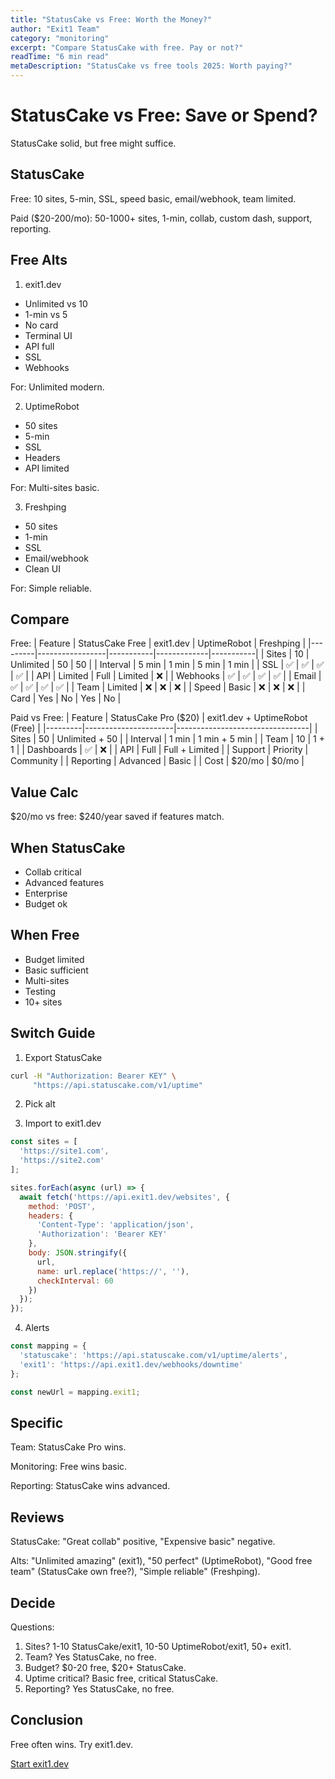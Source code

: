 ```yaml
---
title: "StatusCake vs Free: Worth the Money?"
author: "Exit1 Team"
category: "monitoring"
excerpt: "Compare StatusCake with free. Pay or not?"
readTime: "6 min read"
metaDescription: "StatusCake vs free tools 2025: Worth paying?"
---
```


# StatusCake vs Free: Save or Spend?

StatusCake solid, but free might suffice.

## StatusCake

Free: 10 sites, 5-min, SSL, speed basic, email/webhook, team limited.

Paid ($20-200/mo): 50-1000+ sites, 1-min, collab, custom dash, support, reporting.

## Free Alts

1. exit1.dev
- Unlimited vs 10
- 1-min vs 5
- No card
- Terminal UI
- API full
- SSL
- Webhooks

For: Unlimited modern.

2. UptimeRobot
- 50 sites
- 5-min
- SSL
- Headers
- API limited

For: Multi-sites basic.

3. Freshping
- 50 sites
- 1-min
- SSL
- Email/webhook
- Clean UI

For: Simple reliable.

## Compare

Free:
| Feature | StatusCake Free | exit1.dev | UptimeRobot | Freshping |
|---------|-----------------|-----------|-------------|-----------|
| Sites | 10 | Unlimited | 50 | 50 |
| Interval | 5 min | 1 min | 5 min | 1 min |
| SSL | ✅ | ✅ | ✅ | ✅ |
| API | Limited | Full | Limited | ❌ |
| Webhooks | ✅ | ✅ | ✅ | ✅ |
| Email | ✅ | ✅ | ✅ | ✅ |
| Team | Limited | ❌ | ❌ | ❌ |
| Speed | Basic | ❌ | ❌ | ❌ |
| Card | Yes | No | Yes | No |

Paid vs Free:
| Feature | StatusCake Pro ($20) | exit1.dev + UptimeRobot (Free) |
|---------|----------------------|---------------------------------|
| Sites | 50 | Unlimited + 50 |
| Interval | 1 min | 1 min + 5 min |
| Team | 10 | 1 + 1 |
| Dashboards | ✅ | ❌ |
| API | Full | Full + Limited |
| Support | Priority | Community |
| Reporting | Advanced | Basic |
| Cost | $20/mo | $0/mo |

## Value Calc

$20/mo vs free: $240/year saved if features match.

## When StatusCake

- Collab critical
- Advanced features
- Enterprise
- Budget ok

## When Free

- Budget limited
- Basic sufficient
- Multi-sites
- Testing
- 10+ sites

## Switch Guide

1. Export StatusCake
```bash
curl -H "Authorization: Bearer KEY" \
     "https://api.statuscake.com/v1/uptime"
```

2. Pick alt

3. Import to exit1.dev
```javascript
const sites = [
  'https://site1.com',
  'https://site2.com'
];

sites.forEach(async (url) => {
  await fetch('https://api.exit1.dev/websites', {
    method: 'POST',
    headers: {
      'Content-Type': 'application/json',
      'Authorization': 'Bearer KEY'
    },
    body: JSON.stringify({
      url,
      name: url.replace('https://', ''),
      checkInterval: 60
    })
  });
});
```

4. Alerts
```javascript
const mapping = {
  'statuscake': 'https://api.statuscake.com/v1/uptime/alerts',
  'exit1': 'https://api.exit1.dev/webhooks/downtime'
};

const newUrl = mapping.exit1;
```

## Specific

Team: StatusCake Pro wins.

Monitoring: Free wins basic.

Reporting: StatusCake wins advanced.

## Reviews

StatusCake: "Great collab" positive, "Expensive basic" negative.

Alts: "Unlimited amazing" (exit1), "50 perfect" (UptimeRobot), "Good free team" (StatusCake own free?), "Simple reliable" (Freshping).

## Decide

Questions:
1. Sites? 1-10 StatusCake/exit1, 10-50 UptimeRobot/exit1, 50+ exit1.
2. Team? Yes StatusCake, no free.
3. Budget? $0-20 free, $20+ StatusCake.
4. Uptime critical? Basic free, critical StatusCake.
5. Reporting? Yes StatusCake, no free.

## Conclusion

Free often wins. Try exit1.dev.

[Start exit1.dev](https://exit1.dev) 